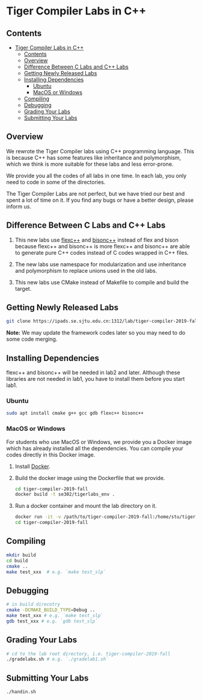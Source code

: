 # Tiger Compiler Labs in C++

## Contents

- [Tiger Compiler Labs in C++](#tiger-compiler-labs-in-c)
  - [Contents](#contents)
  - [Overview](#overview)
  - [Difference Between C Labs and C++ Labs](#difference-between-c-labs-and-c-labs)
  - [Getting Newly Released Labs](#getting-newly-released-labs)
  - [Installing Dependencies](#installing-dependencies)
    - [Ubuntu](#ubuntu)
    - [MacOS or Windows](#macos-or-windows)
  - [Compiling](#compiling)
  - [Debugging](#debugging)
  - [Grading Your Labs](#grading-your-labs)
  - [Submitting Your Labs](#submitting-your-labs)

## Overview

We rewrote the Tiger Compiler labs using C++ programming language. This is because C++ has some features like inheritance and polymorphism, which we think is more suitable for these labs and less error-prone.

We provide you all the codes of all labs in one time. In each lab, you only need to code in some of the directories.

The Tiger Compiler Labs are not perfect, but we have tried our best and spent a lot of time on it. If you find any bugs or have a better design, please inform us.

## Difference Between C Labs and C++ Labs

1. This new labs use [flexc++](https://fbb-git.gitlab.io/flexcpp/manual/flexc++.html) and [bisonc++](https://fbb-git.gitlab.io/bisoncpp/manual/bisonc++.html) instead of flex and bison because flexc++ and bisonc++ is more flexc++ and bisonc++ are able to generate pure C++ codes instead of C codes wrapped in C++ files.

2. The new labs use namespace for modularization and use inheritance and polymorphism to replace unions used in the old labs.

3. This new labs use CMake instead of Makefile to compile and build the target.

## Getting Newly Released Labs

```bash
git clone https://ipads.se.sjtu.edu.cn:1312/lab/tiger-compiler-2019-fall.git
```

**Note:** We may update the framework codes later so you may need to do some code merging.

## Installing Dependencies

flexc++ and bisonc++ will be needed in lab2 and later.
Although these libraries are not needed in lab1, you have to install them before you start lab1.

### Ubuntu

```bash
sudo apt install cmake g++ gcc gdb flexc++ bisonc++
```

### MacOS or Windows

For students who use MacOS or Windows, we provide you a Docker image which has already installed all the dependencies. You can compile your codes directly in this Docker image.

1. Install [Docker](https://docs.docker.com/).

2. Build the docker image using the Dockerfile that we provide.

    ```bash
    cd tiger-compiler-2019-fall
    docker build -t se302/tigerlabs_env .
    ```

3. Run a docker container and mount the lab directory on it.

    ```bash
    docker run -it -v /path/to/tiger-compiler-2019-fall:/home/stu/tiger-compiler-2019-fall se302/tigerlabs_env:latest /bin/bash
    cd tiger-compiler-2019-fall
    ```

## Compiling

```bash
mkdir build
cd build
cmake ..
make test_xxx  # e.g. `make test_slp`
```

## Debugging

```bash
# in build direcotry
cmake -DCMAKE_BUILD_TYPE=Debug ..
make test_xxx # e.g. `make test_slp`
gdb test_xxx # e.g. `gdb test_slp`
```

## Grading Your Labs

```bash
# cd to the lab root directory, i.e. tiger-compiler-2019-fall
./gradelabx.sh # e.g. `./gradelab1.sh`
```

## Submitting Your Labs

```bash
./handin.sh
```
